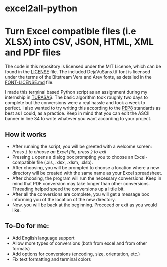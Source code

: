 # excel2all-python
# Turn Excel compatible files (i.e XLSX) into CSV, JSON, HTML, XML and PDF files

The code in this repository is licensed under the MIT License, which can be found in the [LICENSE](./LICENSE) file.
The included DejaVuSans.ttf font is licensed under the terms of the Bitstream Vera and Arev fonts, as detailed in the [FONT-LICENSE.md](./FONT-LICENSE.md) file.

I made this terminal based Python script as an assignment during my internship in [TÜRASAŞ](https://www.turasas.gov.tr/). The basic algorithm took roughly two days to complete but the conversions were a real hassle and took a week to perfect. I also wanted to try writing this according to the [PEP8](https://peps.python.org/pep-0008/) standards as best as I could, as a practice. Keep in mind that you can edit the ASCII banner in line 34 to write whatever you want according to your project.

## How it works
- After running the script, you will be greeted with a welcome screen: _Press `1` to choose an Excel file, press `2` to exit_
- Pressing `1` opens a dialog box prompting you to choose an Excel-compatible file (.xls, .xlsx, .xlsm, .xlsb).
- After choosing, you will be prompted to choose a location where a new directory will be created with the same name as your Excel spreadsheet.
- After choosing, the program will run the necessary conversions. Keep in mind that PDF conversion may take longer than other conversions. Threading helped speed the conversions up a little bit.
- After all the conversions are complete, you will get a message box informing you of the location of the new directory.
- Now, you will be back at the beginning. Procceed or exit as you would like.

## To-Do for me:
- Add English language support
- Allow more types of conversions (both from excel and from other formats)
- Add options for conversions (encoding, size, orientation, etc.)
- Fix text formatting and terminal colors
